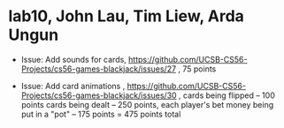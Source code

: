 # lab10, John Lau, Tim Liew, Arda Ungun

* Issue: Add sounds for cards, https://github.com/UCSB-CS56-Projects/cs56-games-blackjack/issues/27 , 75 points

* Issue: Add card animations , https://github.com/UCSB-CS56-Projects/cs56-games-blackjack/issues/30 , cards being flipped – 100 points
cards being dealt – 250 points, each player's bet money being put in a "pot" – 175 points = 475 points total